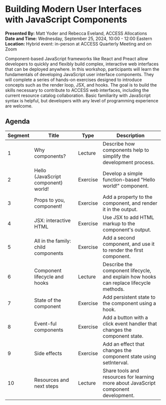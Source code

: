 # Building Modern User Interfaces with JavaScript Components

**Presented By:** Matt Yoder and Rebecca Eveland, ACCESS Allocations  
**Date and Time:** Wednesday, September 25, 2024, 10:00 - 12:00 Eastern  
**Location:** Hybrid event: in-person at ACCESS Quarterly Meeting and on Zoom

Component-based JavaScript frameworks like React and Preact allow developers to quickly and flexibly build complex, interactive web interfaces that can be deployed anywhere. In this workshop, participants will learn the fundamentals of developing JavaScript user interface components. They will complete a series of hands-on exercises designed to introduce concepts such as the render loop, JSX, and hooks. The goal is to build the skills necessary to contribute to ACCESS web interfaces, including the current resource catalog collaboration. Basic familiarity with JavaScript syntax is helpful, but developers with any level of programming experience are welcome.

## Agenda

| Segment | Title                               | Type     | Description                                                                            |
| ------- | ----------------------------------- | -------- | -------------------------------------------------------------------------------------- |
| 1       | Why components?                     | Lecture  | Describe how components help to simplify the development process.                      |
| 2       | Hello (JavaScript component) world! | Exercise | Develop a simple function-based "Hello world!" component.                              |
| 3       | Props to you, component!            | Exercise | Add a property to the component, and render it in the output.                          |
| 4       | JSX: interactive HTML               | Exercise | Use JSX to add HTML markup to the component's output.                                  |
| 5       | All in the family: child components | Exercise | Add a second component, and use it to render the first component.                      |
| 6       | Component lifecycle and hooks       | Lecture  | Describe the component lifecycle, and explain how hooks can replace lifecycle methods. |
| 7       | State of the component              | Exercise | Add persistent state to the component using a hook.                                    |
| 8       | Event-ful components                | Exercise | Add a button with a click event handler that changes the component state.              |
| 9       | Side effects                        | Exercise | Add an effect that changes the component state using setInterval.                      |
| 10      | Resources and next steps            | Lecture  | Share tools and resources for learning more about JavaScript component development.    |
